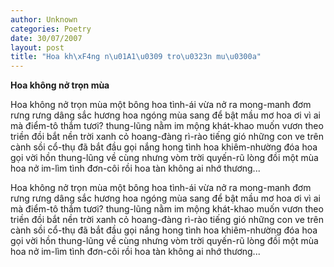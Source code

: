 ```yaml
---
author: Unknown
categories: Poetry
date: 30/07/2007
layout: post
title: "Hoa kh\xF4ng n\u01A1\u0309 tro\u0323n mu\u0300a"
---
```


**Hoa không nở trọn mùa**

Hoa không nở trọn mùa
một bông hoa tình-ái vừa nở ra
mong-manh đơm rưng rưng dâng sắc hương
hoa ngóng mùa sang để bật mầu mơ
hoa ơi vì ai mà điểm-tô thắm tươi?
thung-lũng nằm im mộng khát-khao
muốn vươn theo triền đồi bắt nền trời xanh
cỏ hoang-đàng rì-rào tiếng gió
những con ve trên cành sồi cổ-thụ
đã bắt đầu gọi nắng hong tình hoa khiêm-nhường
đóa hoa gọi vời hồn thung-lũng về cùng
nhưng vòm trời quyến-rũ lòng đồi
một mùa hoa nở im-lìm tình đơn-côi
rồi hoa tàn không ai nhớ thương...

Hoa không nở trọn mùa
một bông hoa tình-ái vừa nở ra
mong-manh đơm rưng rưng dâng sắc hương
hoa ngóng mùa sang để bật mầu mơ
hoa ơi vì ai mà điểm-tô thắm tươi?
thung-lũng nằm im mộng khát-khao
muốn vươn theo triền đồi bắt nền trời xanh
cỏ hoang-đàng rì-rào tiếng gió
những con ve trên cành sồi cổ-thụ
đã bắt đầu gọi nắng hong tình hoa khiêm-nhường
đóa hoa gọi vời hồn thung-lũng về cùng
nhưng vòm trời quyến-rũ lòng đồi
một mùa hoa nở im-lìm tình đơn-côi
rồi hoa tàn không ai nhớ thương...
